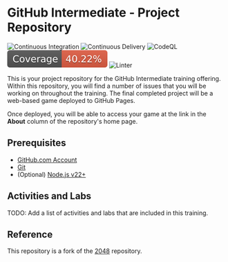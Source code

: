 # GitHub Intermediate - Project Repository

![Continuous Integration](https://github.com/githubschool/gh-github-intermediate-template/actions/workflows/continuous-integration.yml/badge.svg)
![Continuous Delivery](https://github.com/githubschool/gh-github-intermediate-template/actions/workflows/continuous-delivery.yml/badge.svg)
![CodeQL](https://github.com/githubschool/gh-github-intermediate-template/actions/workflows/codeql.yml/badge.svg)
![Coverage](./badges/coverage.svg)
![Linter](https://github.com/githubschool/gh-github-intermediate-template/actions/workflows/linter.yml/badge.svg)

This is your project repository for the GitHub Intermediate training offering.
Within this repository, you will find a number of issues that you will be
working on throughout the training. The final completed project will be a
web-based game deployed to GitHub Pages.

Once deployed, you will be able to access your game at the link in the **About**
column of the repository's home page.

## Prerequisites

- [GitHub.com Account](https://github.com)
- [Git](https://git-scm.com/downloads)
- (Optional) [Node.js v22+](https://nodejs.org/en)

## Activities and Labs

TODO: Add a list of activities and labs that are included in this training.

## Reference

This repository is a fork of the [2048](https://github.com/gabrielecirulli/2048)
repository.
